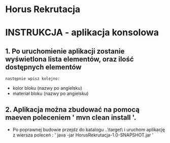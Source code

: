 # Horus Rekrutacja

# INSTRUKCJA - aplikacja konsolowa

## 1.  Po uruchomienie aplikacji zostanie wyświetlona lista elementów, oraz ilość dostępnych elementów
    następnie wpisz kolejno:
 - kolor bloku (nazwy po angielsku)
 - materiał bloku (nazwy po angielsku)

## 2.  Aplikacja można zbudować na pomocą maeven poleceniem ' mvn clean install '.
 - Po poprawnej budowie przejdz do katalogu ..\target\ i uruchom aplikację z wiersza poleceń :
  ' java -jar HorusRekrutacja-1.0-SNAPSHOT.jar '
